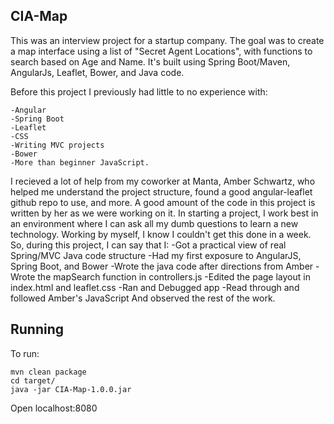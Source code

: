 ## CIA-Map

This was an interview project for a startup company. The goal was to create a map interface using a list of "Secret Agent Locations", with functions to search based on Age and Name.
It's built using Spring Boot/Maven, AngularJs, Leaflet, Bower, and Java code.

Before this project I previously had little to no experience with: 
```
-Angular
-Spring Boot
-Leaflet
-CSS
-Writing MVC projects
-Bower
-More than beginner JavaScript.
```

I recieved a lot of help from my coworker at Manta, Amber Schwartz, who helped me understand the project structure, found a good angular-leaflet github repo to use, and more.
A good amount of the code in this project is written by her as we were working on it. In starting a project, I work best in an environment where I can ask all my dumb questions to learn a new technology.
Working by myself, I know I couldn't get this done in a week. So, during this project, I can say that I:
-Got a practical view of real Spring/MVC Java code structure
-Had my first exposure to AngularJS, Spring Boot, and Bower
-Wrote the java code after directions from Amber
-Wrote the mapSearch function in controllers.js
-Edited the page layout in index.html and leaflet.css
-Ran and Debugged app
-Read through and followed Amber's JavaScript
And observed the rest of the work.

## Running
To run:
```
mvn clean package
cd target/
java -jar CIA-Map-1.0.0.jar
```
Open localhost:8080
